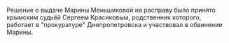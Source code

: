 Решение о выдаче Марины Меньшиковой на расправу было принято крымским судьёй Сергеем Красиковым, родственник которого, работает в "прокуратуре" Днепропетровска и участвовал в обвинении Марины.

